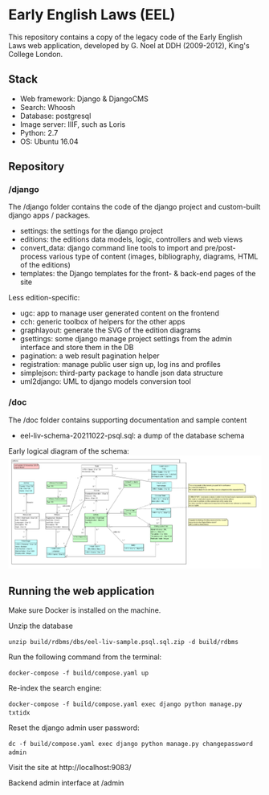 # Early English Laws (EEL)

This repository contains a copy of the legacy code of the Early English Laws web application, developed by G. Noel at DDH (2009-2012), King's College London.

## Stack

* Web framework: Django & DjangoCMS
* Search: Whoosh
* Database: postgresql
* Image server: IIIF, such as Loris
* Python: 2.7
* OS: Ubuntu 16.04

## Repository

### /django

The /django folder contains the code of the django project and custom-built django apps / packages.

* settings: the settings for the django project
* editions: the editions data models, logic, controllers and web views
* convert_data: django command line tools to import and pre/post-process various type of content (images, bibliography, diagrams, HTML of the editions)
* templates: the Django templates for the front- & back-end pages of the site

Less edition-specific:

* ugc: app to manage user generated content on the frontend
* cch: generic toolbox of helpers for the other apps
* graphlayout: generate the SVG of the edition diagrams
* gsettings: some django manage project settings from the admin interface and store them in the DB  
* pagination: a web result pagination helper
* registration: manage public user sign up, log ins and profiles
* simplejson: third-party package to handle json data structure
* uml2django: UML to django models conversion tool

### /doc

The /doc folder contains supporting documentation and sample content

* eel-liv-schema-20211022-psql.sql: a dump of the database schema

Early logical diagram of the schema:
![diag](https://github.com/kingsdigitallab/eel/raw/main/django/models/editions-logical.png)


## Running the web application

Make sure Docker is installed on the machine.

Unzip the database

`unzip build/rdbms/dbs/eel-liv-sample.psql.sql.zip -d build/rdbms`

Run the following command from the terminal:

`docker-compose -f build/compose.yaml up`

Re-index the search engine:

`docker-compose -f build/compose.yaml exec django python manage.py txtidx`

Reset the django admin user password:

`dc -f build/compose.yaml exec django python manage.py changepassword admin`

Visit the site at http://localhost:9083/ 

Backend admin interface at /admin

